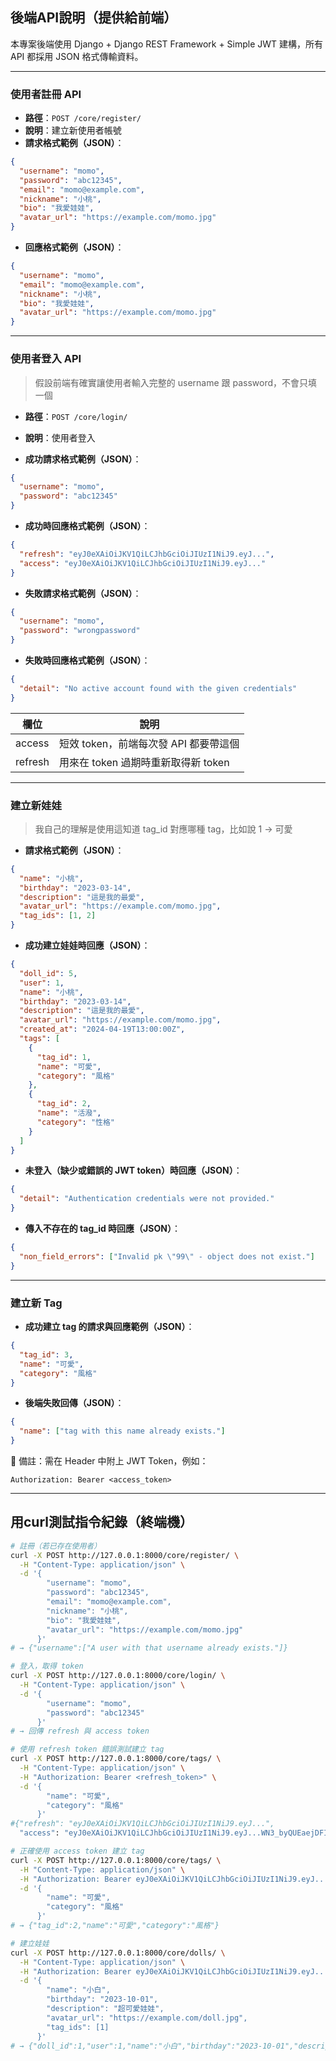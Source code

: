 ## 後端API說明（提供給前端）

本專案後端使用 Django + Django REST Framework + Simple JWT 建構，所有 API 都採用 JSON 格式傳輸資料。

---

### 使用者註冊 API

- **路徑**：`POST /core/register/`
- **說明**：建立新使用者帳號
- **請求格式範例（JSON）**：

```json
{
  "username": "momo",
  "password": "abc12345",
  "email": "momo@example.com",
  "nickname": "小桃",
  "bio": "我愛娃娃",
  "avatar_url": "https://example.com/momo.jpg"
}
```

- **回應格式範例（JSON）**：

```json
{
  "username": "momo",
  "email": "momo@example.com",
  "nickname": "小桃",
  "bio": "我愛娃娃",
  "avatar_url": "https://example.com/momo.jpg"
}
```

---

### 使用者登入 API

> 假設前端有確實讓使用者輸入完整的 username 跟 password，不會只填一個

- **路徑**：`POST /core/login/`
- **說明**：使用者登入

- **成功請求格式範例（JSON）**：

```json
{
  "username": "momo",
  "password": "abc12345"
}
```

- **成功時回應格式範例（JSON）**：

```json
{
  "refresh": "eyJ0eXAiOiJKV1QiLCJhbGciOiJIUzI1NiJ9.eyJ...",
  "access": "eyJ0eXAiOiJKV1QiLCJhbGciOiJIUzI1NiJ9.eyJ..."
}
```

- **失敗請求格式範例（JSON）**：

```json
{
  "username": "momo",
  "password": "wrongpassword"
}
```

- **失敗時回應格式範例（JSON）**：

```json
{
  "detail": "No active account found with the given credentials"
}
```

| 欄位 | 說明 |
|------|------|
| access | 短效 token，前端每次發 API 都要帶這個 |
| refresh | 用來在 token 過期時重新取得新 token |

---

### 建立新娃娃

> 我自己的理解是使用這知道 tag_id 對應哪種 tag，比如說 1 -> 可愛

- **請求格式範例（JSON）**：

```json
{
  "name": "小桃",
  "birthday": "2023-03-14",
  "description": "這是我的最愛",
  "avatar_url": "https://example.com/momo.jpg",
  "tag_ids": [1, 2]
}
```

- **成功建立娃娃時回應（JSON）**：

```json
{
  "doll_id": 5,
  "user": 1,
  "name": "小桃",
  "birthday": "2023-03-14",
  "description": "這是我的最愛",
  "avatar_url": "https://example.com/momo.jpg",
  "created_at": "2024-04-19T13:00:00Z",
  "tags": [
    {
      "tag_id": 1,
      "name": "可愛",
      "category": "風格"
    },
    {
      "tag_id": 2,
      "name": "活潑",
      "category": "性格"
    }
  ]
}
```

- **未登入（缺少或錯誤的 JWT token）時回應（JSON）**：

```json
{
  "detail": "Authentication credentials were not provided."
}
```

- **傳入不存在的 tag_id 時回應（JSON）**：

```json
{
  "non_field_errors": ["Invalid pk \"99\" - object does not exist."]
}
```

---

### 建立新 Tag

- **成功建立 tag 的請求與回應範例（JSON）**：

```json
{
  "tag_id": 3,
  "name": "可愛",
  "category": "風格"
}
```

- **後端失敗回傳（JSON）**：

```json
{
  "name": ["tag with this name already exists."]
}
```

📌 備註：需在 Header 中附上 JWT Token，例如：
```
Authorization: Bearer <access_token>
```

---

## 用curl測試指令紀錄（終端機）

```bash
# 註冊（若已存在使用者）
curl -X POST http://127.0.0.1:8000/core/register/ \
  -H "Content-Type: application/json" \
  -d '{
        "username": "momo",
        "password": "abc12345",
        "email": "momo@example.com",
        "nickname": "小桃",
        "bio": "我愛娃娃",
        "avatar_url": "https://example.com/momo.jpg"
      }'
# → {"username":["A user with that username already exists."]}

# 登入，取得 token
curl -X POST http://127.0.0.1:8000/core/login/ \
  -H "Content-Type: application/json" \
  -d '{
        "username": "momo",
        "password": "abc12345"
      }'
# → 回傳 refresh 與 access token

# 使用 refresh token 錯誤測試建立 tag
curl -X POST http://127.0.0.1:8000/core/tags/ \
  -H "Content-Type: application/json" \
  -H "Authorization: Bearer <refresh_token>" \
  -d '{
        "name": "可愛",
        "category": "風格"
      }'
#{"refresh": "eyJ0eXAiOiJKV1QiLCJhbGciOiJIUzI1NiJ9.eyJ...",
  "access": "eyJ0eXAiOiJKV1QiLCJhbGciOiJIUzI1NiJ9.eyJ...WN3_byQUEaejDFIopEpsQy0"}

# 正確使用 access token 建立 tag
curl -X POST http://127.0.0.1:8000/core/tags/ \
  -H "Content-Type: application/json" \
  -H "Authorization: Bearer eyJ0eXAiOiJKV1QiLCJhbGciOiJIUzI1NiJ9.eyJ...WN3_byQUEaejDFIopEpsQy0" \
  -d '{
        "name": "可愛",
        "category": "風格"
      }'
# → {"tag_id":2,"name":"可愛","category":"風格"}

# 建立娃娃
curl -X POST http://127.0.0.1:8000/core/dolls/ \
  -H "Content-Type: application/json" \
  -H "Authorization: Bearer eyJ0eXAiOiJKV1QiLCJhbGciOiJIUzI1NiJ9.eyJ...WN3_byQUEaejDFIopEpsQy0" \
  -d '{
        "name": "小白",
        "birthday": "2023-10-01",
        "description": "超可愛娃娃",
        "avatar_url": "https://example.com/doll.jpg",
        "tag_ids": [1]
      }'
# → {"doll_id":1,"user":1,"name":"小白","birthday":"2023-10-01","description":"超可愛娃娃","avatar_url":"https://example.com/doll.jpg","created_at":"2025-04-20T01:36:59.484864Z","tags":[{"tag_id":1,"name":"可愛","category":"風格"}]}
```

